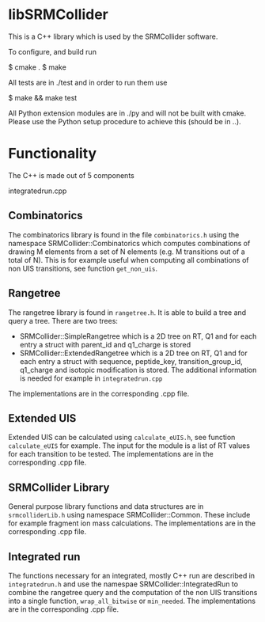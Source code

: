 
# libSRMCollider

This is a C++ library which is used by the SRMCollider software.

To configure, and build run 

$ cmake .
$ make 


All tests are in ./test and in order to run them use

$ make && make test

All Python extension modules are in ./py and will not be built with cmake.
Please use the Python setup procedure to achieve this (should be in ..).

# Functionality

The C++ is made out of 5 components

  integratedrun.cpp

## Combinatorics

The combinatorics library is found in the file `combinatorics.h` using the
namespace SRMCollider::Combinatorics which computes combinations of drawing M
elements from a set of N elements (e.g. M transitions out of a total of N).
This is for example useful when computing all combinations of non UIS
transitions, see function `get_non_uis`.

## Rangetree

The rangetree library is found in `rangetree.h`. It is able to build a tree
and query a tree. There are two trees:

- SRMCollider::SimpleRangetree which is a 2D tree on RT, Q1 and for each entry a struct with parent_id and q1_charge is stored
- SRMCollider::ExtendedRangetree which is a 2D tree on RT, Q1 and for each entry a struct with sequence, peptide_key, transition_group_id, q1_charge and isotopic modification is stored. The additional information is needed for example in `integratedrun.cpp`

The implementations are in the corresponding .cpp file.

## Extended UIS

Extended UIS can be calculated using `calculate_eUIS.h`, see function
`calculate_eUIS` for example. The input for the module is a list of RT values
for each transition to be tested.
The implementations are in the corresponding .cpp file.

## SRMCollider Library

General purpose library functions and data structures are in `srmcolliderLib.h`
using namespace SRMCollider::Common. These include for example fragment ion mass calculations. 
The implementations are in the corresponding .cpp file.

## Integrated run 

The functions necessary for an integrated, mostly C++ run are described in 
`integratedrun.h` and use the namespae SRMCollider::IntegratedRun to combine
the rangetree query and the computation of the non UIS transitions into a single function, 
`wrap_all_bitwise` or `min_needed`. The implementations are in the corresponding .cpp file.


